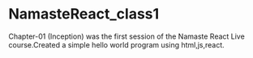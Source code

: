 # NamasteReact_class1
Chapter-01 (Inception) was the first session of the Namaste React Live course.Created a simple hello world program using html,js,react.
